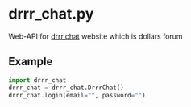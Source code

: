 # drrr_chat.py
Web-API for [drrr.chat](https://drrr.chat) website which is dollars forum

## Example
```python
import drrr_chat
drrr_chat = drrr_chat.DrrrChat()
drrr_chat.login(email="", password="")
```
